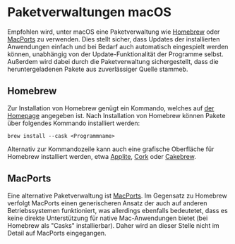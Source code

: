 # Paketverwaltungen macOS

Empfohlen wird, unter macOS eine Paketverwaltung wie [Homebrew](https://brew.sh/) oder [MacPorts](https://www.macports.org/) zu verwenden. Dies stellt sicher, dass Updates der installierten Anwendungen einfach und bei Bedarf auch automatisch eingespielt werden können, unabhängig von der Update-Funktionalität der Programme selbst. Außerdem wird dabei durch die Paketverwaltung sichergestellt, dass die heruntergeladenen Pakete aus zuverlässiger Quelle stammeb. 

## Homebrew

Zur Installation von Homebrew genügt ein Kommando, welches auf [der Homepage](https://brew.sh/) angegeben ist. Nach Installation von Homebrew können Pakete über folgendes Kommando installiert werden:
```shell
brew install --cask <Programmname>
```
Alternativ zur Kommandozeile kann auch eine grafische Oberfläche für Homebrew installiert werden, etwa [Applite](https://aerolite.dev/applite/index.html), [Cork](https://corkmac.app/) oder [Cakebrew](https://www.cakebrew.com/). 

## MacPorts

Eine alternative Paketverwaltung ist [MacPorts](https://www.macports.org/). Im Gegensatz zu Homebrew verfolgt MacPorts einen generischeren Ansatz der auch auf anderen Betriebssystemen funktioniert, was allerdings ebenfalls bedeutetet, dass es keine direkte Unterstützung für native Mac-Anwendungen bietet (bei Homebrew als "Casks" installierbar). Daher wird an dieser Stelle nicht im Detail auf MacPorts eingegangen.
